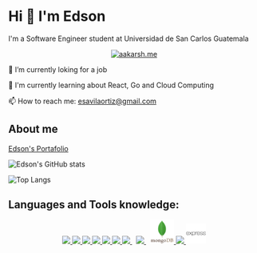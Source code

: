 # Hi 👋 I'm Edson

I'm a Software Engineer student at Universidad de San Carlos Guatemala

<p align="center"> 
<a href="https://www.linkedin.com/in/edson-avila-725227212/" target="_blank"><img alt="aakarsh.me" width="40px" src="https://logo.clearbit.com/linkedin.com?size=80" /></a>
</p>

🔭 I’m currently loking for a job

🌱 I'm currently learning about React, Go and Cloud Computing

📫 How to reach me: esavilaortiz@gmail.com

## About me
[Edson's Portafolio](https://av-edson.github.io/portafolio/)

![Edson's GitHub stats](https://github-readme-stats.vercel.app/api?username=av-edson&show_icons=true&theme=tokyonight)

![Top Langs](https://github-readme-stats.vercel.app/api/top-langs/?username=av-edson)


## Languages and Tools knowledge:

<p align="center"> 
    <a href="https://www.java.com" target="_blank"> <img src="https://img.icons8.com/color/48/000000/java-coffee-cup-logo.png"/> </a>
    <a href="https://golang.org" target="_blank"> <img src="https://img.icons8.com/color/48/000000/golang.png"/> </a>
    <a href="https://reactjs.org/" target="_blank"> <img src="https://img.icons8.com/color/48/000000/react-native.png"/> </a>
    <a href="https://developer.mozilla.org/en-US/docs/Web/JavaScript" target="_blank"> <img src="https://img.icons8.com/color/48/000000/javascript.png"/> </a> 
    <a href="https://www.w3.org/html/" target="_blank"> <img src="https://img.icons8.com/color/48/000000/html-5.png"/> </a> 
    <a href="https://www.python.org" target="_blank"> <img src="https://img.icons8.com/color/48/000000/python.png"/> </a> 
    <a style="padding-right:8px;" href="https://nodejs.org" target="_blank"> <img src="https://img.icons8.com/color/48/000000/nodejs.png"/> </a> 
    <a style="padding-right:8px;" href="https://www.mysql.com/" target="_blank"> <img src="https://img.icons8.com/fluent/50/000000/mysql-logo.png"/> </a>
    <a href="https://www.mongodb.com/" target="_blank"> <img src="https://raw.githubusercontent.com/devicons/devicon/master/icons/mongodb/mongodb-original-wordmark.svg" alt="mongodb" width="48" height="48"/> </a> 
    <a href="https://git-scm.com/" target="_blank"> <img src="https://img.icons8.com/color/48/000000/git.png"/> </a>
    <a href="https://expressjs.com" target="_blank"> <img src="https://raw.githubusercontent.com/devicons/devicon/master/icons/express/express-original-wordmark.svg" alt="express" width="40" height="40"/> </a>
</p>
